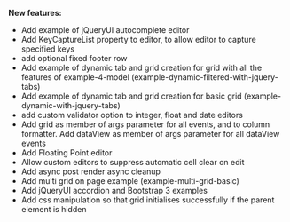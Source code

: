 **New features:**

* Add example of jQueryUI autocomplete editor
* Add KeyCaptureList property to editor, to allow editor to capture specified keys
* add optional fixed footer row
* Add example of dynamic tab and grid creation for grid with all the features of example-4-model (example-dynamic-filtered-with-jquery-tabs)
* Add example of dynamic tab and grid creation for basic grid  (example-dynamic-with-jquery-tabs)
* add custom validator option to integer, float and date editors
* Add grid as member of args parameter for all events, and to column formatter. Add dataView as member of args parameter for all dataView events
* Add Floating Point editor
* Allow custom editors to suppress automatic cell clear on edit
* Add async post render async cleanup
* Add multi grid on page example (example-multi-grid-basic)
* Add jQueryUI accordion and Bootstrap 3 examples
* Add css manipulation so that grid initialises successfully if the parent element is hidden